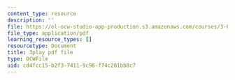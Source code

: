 ```yaml
---
content_type: resource
description: ''
file: https://ol-ocw-studio-app-production.s3.amazonaws.com/courses/3-021j-introduction-to-modeling-and-simulation-spring-2012/cd4fcc15b2f374119c96f74c201bb8c7_FvwDJ3Op2Js.pdf
file_type: application/pdf
learning_resource_types: []
resourcetype: Document
title: 3play pdf file
type: OCWFile
uid: cd4fcc15-b2f3-7411-9c96-f74c201bb8c7
---
```

